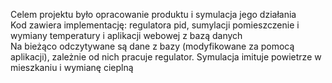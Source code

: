 Celem projektu było opracowanie produktu i symulacja jego działania <br>
Kod zawiera implementację: regulatora pid, sumylacji pomieszczenie i wymiany temperatury i aplikacji webowej z bazą danych <br>
Na bieżąco odczytywane są dane z bazy (modyfikowane za pomocą aplikacji), zależnie od nich pracuje regulator. Symulacja imituje powietrze w mieszkaniu i wymianę cieplną <br>
